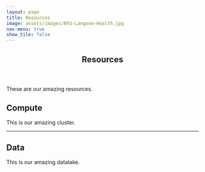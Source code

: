 ```yaml
---
layout: page
title: Resources
image: assets/images/NYU-Langone-Health.jpg
nav-menu: true
show_tile: false
---
```


<!-- Main -->
<div id="main" class="alt">

<!-- Resources -->
<section id="one">
	<div class="inner">
		<header class="major">
			<h1>Resources</h1>
		</header>

<p>These are our amazing resources.</p>

<!-- Compute Resources -->
<h2 id="elements">Compute</h2>

<p>This is our amazing cluster.</p>

<hr class="major" />

<!-- Data Resources -->
<h2 id="elements">Data</h2>

<p>This is our amazing datalake.</p>
